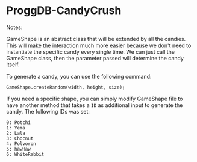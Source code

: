 # ProggDB-CandyCrush

Notes:

GameShape is an abstract class that will be extended by all the candies. This will make the interaction much more easier because we don't need to instantiate the specific candy every single time. We can just call the GameShape class, then the parameter passed will determine the candy itself. 

To generate a candy, you can use the following command:

```
GameShape.createRandom(width, height, size);
```

If you need a specific shape, you can simply modify GameShape file to have another method that takes a `ID` as additional input to generate the candy. The following IDs was set:
```
0: Potchi
1: Yema
2: Lala
3: Chocnut
4: Polvoron
5: hawHaw
6: WhiteRabbit
```
